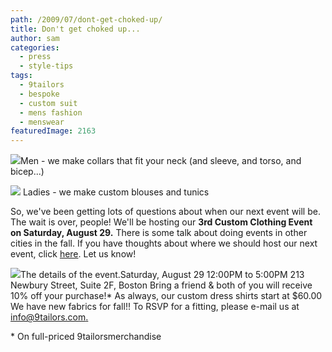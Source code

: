 ```yaml
---
path: /2009/07/dont-get-choked-up/
title: Don't get choked up...
author: sam
categories: 
  - press
  - style-tips
tags: 
  - 9tailors
  - bespoke
  - custom suit
  - mens fashion
  - menswear
featuredImage: 2163
---
```

[![](http://1.bp.blogspot.com/_RlJ3L7W6dBw/Smh7D3NrD-I/AAAAAAAAHtc/aDMfr-OzC4w/s320/boston_front_20090829+v2.jpg.gif)](http://1.bp.blogspot.com/_RlJ3L7W6dBw/Smh7D3NrD-I/AAAAAAAAHtc/aDMfr-OzC4w/s1600-h/boston_front_20090829+v2.jpg.gif)Men - we make collars that fit your neck (and sleeve, and torso, and bicep...) 

[![](http://1.bp.blogspot.com/_RlJ3L7W6dBw/Smh7DjRQMKI/AAAAAAAAHtU/mrX7blJbhXQ/s320/womenboston_front_20090829+v1.gif)](http://1.bp.blogspot.com/_RlJ3L7W6dBw/Smh7DjRQMKI/AAAAAAAAHtU/mrX7blJbhXQ/s1600-h/womenboston_front_20090829+v1.gif) Ladies - we make custom blouses and tunics 

So, we've been getting lots of questions about when our next event will be. The wait is over, people! We'll be hosting our **3rd Custom Clothing Event on Saturday, August 29.** There is some talk about doing events in other cities in the fall. If you have thoughts about where we should host our next event, click [here](http://spreadsheets.google.com/ccc?key=0AtR4rTJuHWqtdGlYbVJtcHZ2RWdDRGVMWEJKYjd2NlE&hl=en). Let us know!

[![](http://3.bp.blogspot.com/_RlJ3L7W6dBw/Smh8b4e50VI/AAAAAAAAHts/Dr95WVfFizE/s320/boston_back_20090829+v3.gif)](http://3.bp.blogspot.com/_RlJ3L7W6dBw/Smh8b4e50VI/AAAAAAAAHts/Dr95WVfFizE/s1600-h/boston_back_20090829+v3.gif)The details of the event.Saturday, August 29 12:00PM to 5:00PM 213 Newbury Street, Suite 2F, Boston Bring a friend & both of you will receive 10% off your purchase!\* As always, our custom dress shirts start at $60.00 We have new fabrics for fall!! To RSVP for a fitting, please e-mail us at [ info@9tailors.com.](mailto:info@9tailors.com)

\* On full-priced 9tailorsmerchandise